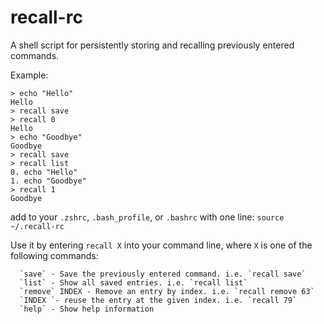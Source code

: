 # recall-rc
A shell script for persistently storing and recalling previously entered commands.

Example:

```
> echo "Hello"
Hello
> recall save
> recall 0
Hello
> echo "Goodbye"
Goodbye
> recall save
> recall list
0. echo "Hello"
1. echo "Goodbye"
> recall 1
Goodbye
```

add to your `.zshrc`, `.bash_profile`, or `.bashrc` with one line: `source ~/.recall-rc`

Use it by entering `recall X` into your command line, where `X` is one of the following commands:

      `save` - Save the previously entered command. i.e. `recall save`
      `list` - Show all saved entries. i.e. `recall list`
      `remove` INDEX - Remove an entry by index. i.e. `recall remove 63`
      `INDEX `- reuse the entry at the given index. i.e. `recall 79`
      `help` - Show help information
